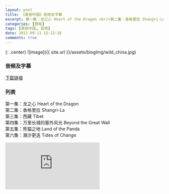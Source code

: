 ```yaml
---
layout: post
title: 《美丽中国》音频及字幕 
excerpt: 第一集：龙之心 Heart of the Dragon <br/>第二集：香格里拉 Shangri-La <br/>第三集：西藏 Tibet <br/>第四集：万里长城的塞外风光 Beyond the Great Wall <br/>第五集：熊猫之地 Land of the Panda
categories: [随笔]
tags: [美丽中国, 音频]
date: 2011-09-11 15:12:18
comments: true
---
```


{: .center}
![image]({{ site.url }}/assets/blogImg/wild_china.jpg)

### 音频及字幕
<div markdown="0"><a href="http://pan.baidu.com/s/1jGH2Psa" class="btn btn-info">下载链接</a></div>

### 列表
第一集：龙之心 Heart of the Dragon
<br/>
第二集：香格里拉 Shangri-La
<br/>
第三集：西藏 Tibet
<br/>
第四集：万里长城的塞外风光 Beyond the Great Wall
<br/>
第五集：熊猫之地 Land of the Panda
<br/>
第六集：潮汐更迭 Tides of Change

<iframe frameborder="no" border="0" marginwidth="0" marginheight="0" src="http://music.163.com/outchain/player?type=2&id=25879188&auto=1&height=32"></iframe>
